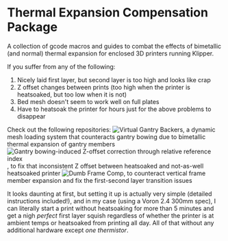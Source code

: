 # Thermal Expansion Compensation Package
A collection of gcode macros and guides to combat the effects of bimetallic (and normal) thermal expansion for enclosed 3D printers running Klipper.

If you suffer from any of the following:
1) Nicely laid first layer, but second layer is too high and looks like crap
2) Z offset changes between prints (too high when the printer is heatsoaked, but too low when it is not)
3) Bed mesh doesn't seem to work well on full plates
4) Have to heatsoak the printer for hours just for the above problems to disappear

Check out the following repositories:
![Virtual Gantry Backers](https://github.com/Deutherius/VGB), a dynamic mesh loading system that counteracts gantry bowing due to bimetallic thermal expansion of gantry members
![Gantry bowing-induced Z-offset correction through relative reference index](https://github.com/Deutherius/Gantry-bowing-induced-Z-offset-correction-through-relative-reference-index), to fix that inconsistent Z offset between heatsoaked and not-as-well heatsoaked printer
![Dumb Frame Comp](https://github.com/Deutherius/DFC), to counteract vertical frame member expansion and fix the first-second layer transition issues

It looks daunting at first, but setting it up is actually very simple (detailed instructions included!), and in my case (using a Voron 2.4 300mm spec), I can literally start a print without heatsoaking for more than 5 minutes and get a nigh *perfect* first layer squish regardless of whether the printer is at ambient temps or heatsoaked from printing all day. All of that without any additional hardware except *one thermistor*.
